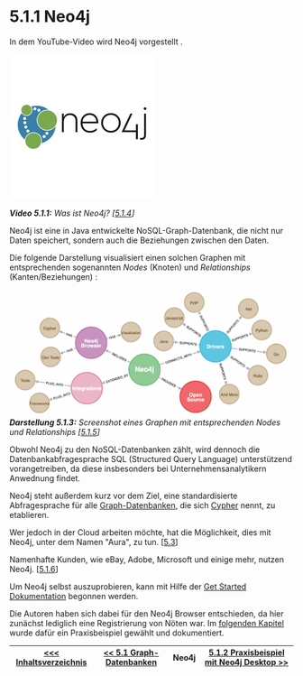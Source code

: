 # 5.1.1 Neo4j

In dem YouTube-Video wird Neo4j vorgestellt <a id="Video_511"></a>.

[![Was ist Neo4j?](../images/neo4J.jpg)](https://www.youtube.com/watch?v=GM9bB4ytGao)

***Video 5.1.1:** Was ist Neo4j? [[5.1.4](https://www.youtube.com/watch?v=GM9bB4ytGao)]*

Neo4j ist eine in Java entwickelte NoSQL-Graph-Datenbank, die nicht nur Daten speichert, sondern auch die Beziehungen zwischen den Daten.

Die folgende Darstellung visualisiert einen solchen Graphen mit  entsprechenden sogenannten *Nodes* (Knoten) und *Relationships* (Kanten/Beziehungen) <a id="Darstellung_513"></a>:

![Graph-Datenbank Neo4j](../images/Neo4J.png)
***Darstellung 5.1.3:** Screenshot eines Graphen mit entsprechenden Nodes und Relationships [[5.1.5](https://neo4j.com/developer/get-started/)]*

Obwohl Neo4j zu den NoSQL-Datenbanken zählt, wird dennoch die Datenbankabfragesprache SQL (Structured Query Language) unterstützend vorangetreiben, da diese insbesonders bei Unternehmensanalytikern Anwednung findet.

Neo4j steht außerdem kurz vor dem Ziel, eine standardisierte Abfragesprache für alle [Graph-Datenbanken](./Graphdatabase.md), die sich [Cypher](https://neo4j.com/docs/cypher-manual/current/) nennt, zu etablieren.

Wer jedoch in der Cloud arbeiten möchte, hat die Möglichkeit, dies mit Neo4j, unter dem Namen "Aura", zu tun. [[5.3](https://www.bigdata-insider.de/graph-datenbanken-a-887332/)]

Namenhafte Kunden, wie eBay, Adobe, Microsoft und einige mehr, nutzen Neo4j. [[5.1.6](https://neo4j.com/customers/?ref=home)]

Um Neo4j selbst auszuprobieren, kann mit Hilfe der [Get Started Dokumentation](https://neo4j.com/developer/get-started/) begonnen werden.

Die Autoren haben sich dabei für den Neo4j Browser entschieden, da hier zunächst lediglich eine Registrierung von Nöten war. Im [folgenden Kapitel](./Neo4j-Example.md) wurde dafür ein Praxisbeispiel gewählt und dokumentiert.

| [&lt;&lt;&lt; Inhaltsverzeichnis](../README.md) | [&lt;&lt; 5.1 Graph-Datenbanken](./Graphdatabase.md) | Neo4j | [5.1.2  Praxisbeispiel mit Neo4j Desktop  &gt;&gt;](./Neo4j-Example.md) |
|------------------------------------------------|---------------------------------------------------------------------------------|-------------|-----------------------------------------------------------------|
